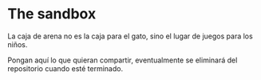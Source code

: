 # The sandbox

La caja de arena no es la caja para el gato, sino el lugar de juegos
para los niños.

Pongan aquí lo que quieran compartir, eventualmente se eliminará del
repositorio cuando esté terminado.

